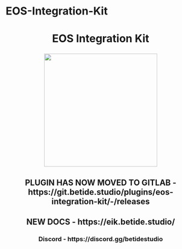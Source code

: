 # EOS-Integration-Kit

<h1 align="center">EOS Integration Kit</h1>

###

<div align="center">
  <img height="300" src="https://media.discordapp.net/attachments/943013597032890368/1087632976088662086/EOS_Integration_Kit.png?width=1662&height=935"  />
</div>

###

<h2 align="center"> PLUGIN HAS NOW MOVED TO GITLAB - https://git.betide.studio/plugins/eos-integration-kit/-/releases </h2>
<h2 align="center"> NEW DOCS - https://eik.betide.studio/ </h2>
<h3 align="center"> Discord - https://discord.gg/betidestudio </h3>
